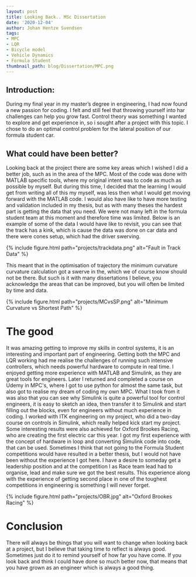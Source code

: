 ```yaml
---
layout: post
title: Looking Back.. MSc Dissertation
date: '2020-12-04'
author: Johan Hentze Svendsen
tags:
- MPC
- LQR
- Bicycle model
- Vehicle Dynamics
- Formula Student
thumbnail_path: blog/Dissertation/MPC.png
---
```

## Introduction:
During my final year in my master’s degree in engineering, I had now found 
a new passion for coding. I felt and still feel that throwing yourself into 
har challenges can help you grow fast. Control theory was something I wanted 
to explore and get experience in, so i sought after a project with this topic. 
I chose to do an optimal control problem for the lateral position of our 
formula student car.

## What could have been better?
Looking back at the project there are some key areas which I wished I did a 
better job, such as in the area of the MPC. Most of the code was done with 
MATLAB specific tools, where my original intent was to code as much as 
possible by myself. But during this time, I decided that the learning I would 
get from writing all of this my myself, was less then what I would get moving 
forward with the MATLAB code. I would also have like to have more testing and 
validation included in my thesis, but as with many theses the hardest part 
is getting the data that you need. We were not many left in the formula student 
team at this moment and therefore time was limited.
Below is an example of some of the data I would have like to revisit, you can 
see that the track has a kink, which is cause the data was done on car data and 
there were cones setup, which had the driver swerving.

{% include figure.html path="projects/trackdata.png" alt="Fault in Track Data" %}

This meant that in the optimisation of trajectory the minimum curvature 
curvature calculation got a swerve in the, which we of course know should 
not be there. But such is it with many dissertations I believe, you acknowledge the areas 
that can be improved, but you will often be limited by time and data.

{% include figure.html path="projects/MCvsSP.png" alt="Minimum Curvature vs Shortest Path" %}

# The good
It was amazing getting to improve my skills in control systems, it is an interesting 
and important part of engineering. Getting both the MPC and LQR working had me 
realise the challenges of running such intensive controllers, which needs powerful 
hardware to compute in real time. 
I enjoyed getting more experience with MATLAB and Simulink, as they are great tools 
for engineers. Later I returned and completed a course on Udemy in MPC's, where I 
got to use python for almost the same task, but also got to realise my dream of coding 
my own MPC. What I took from it was also that you can see why Simulink is 
quite a powerful tool for control engineers, it is easy to sketch an idea, then 
transfer it to Simulink and start filling out the blocks, even for engineers 
without much experience in coding. I worked with ITK engineering on my project, who 
did a two-day course on controls in Simulink, which really helped kick start my 
project.
Some interesting results were also achieved for Oxford Brookes Racing, who are 
creating the first electric car this year. I got my first experience with the 
concept of hardware in loop and converting Simulink code into code, that can 
be used.
Sometimes I think that not going to the Formula Student competitions would have 
resulted in a better thesis, but I would not have been without the experience I 
got here. I have a desire to someday get a leadership position and at the 
competition I as Race team lead had to organise, lead and make sure we got the 
best results. This experience along with the experience of getting second place 
in one of the toughest competitions in engineering is something I will never 
forget. 

{% include figure.html path="projects/OBR.jpg" alt="Oxford Brookes Racing" %}

# Conclusion
There will always be things that you will want to change when looking back at 
a project, but I believe that taking time to reflect is always good. Sometimes 
just do it to remind yourself of how far you have come. If you look back and 
think I could have done so much better now, that means that you have grown as 
an engineer which is always a good thing.
